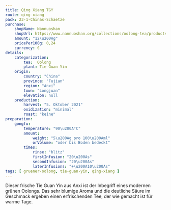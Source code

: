 ```yaml
---
title: Qing Xiang TGY
route: qing-xiang
pack: 23-1-Chinas-Schaetze
purchase:
    shopName: Nannuoshan
    shopUrl: https://www.nannuoshan.org/collections/oolong-tea/products/qing-xiang-tieguanyin-2022?variant=43506658738443
    amount: "12\u200Ag"
    pricePer100g: 0,24
    currency: €
details:
    categorization:
        tea:  Oolong
        plant: Tie Guan Yin
    origin:
        country: "China" 
        province: "Fujian" 
        region: "Anxi" 
        town: "Longjuan"
        elevation: null
    production:
        harvest: "5. Oktober 2021"
        oxidization: "minimal"
        roast: "keine"
preparation:
    gongfu:
        temperature: "90\u200A°C"
        amount:
            weight: "5\u200Ag pro 100\u200Aml"
            orVolume: "oder bis Boden bedeckt"
        times:
            rinse: "blitz"
            firstInfusion: "20\u200As"
            secondInfusion: "20\u200As"
            laterInfusions: "+\u200A10\u200As"
tags: [ gruener-oolong, tie-guan-yin, qing-xiang ]
---
```

Dieser frische Tie Guan Yin aus Anxi ist der Inbegriff eines modernen grünen Oolongs. Das sehr blumige Aroma und die deutliche Säure im Geschmack ergeben einen erfrischenden Tee, der wie gemacht ist für warme Tage.
